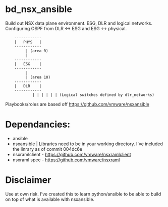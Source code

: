 # bd_nsx_ansible

Build out NSX data plane environment. ESG, DLR and logical networks. Configuring OSPF from DLR <-> ESG and ESG <-> physical.

		------------
		|   PHYS   |
		------------
		     | (area 0)
		     |
		------------
		|   ESG    |
		------------
		     |
		     | (area 10)
		------------
		|   DLR    |
		------------
                | | | | | | (Logical switches defined by dlr_networks)


Playbooks/roles are based off https://github.com/vmware/nsxansible

# Dependancies:
- ansible
- nsxansible | Libraries need to be in your working directory. I've included the linrary as of commit 004dc6e 
- nsxramlclient - https://github.com/vmware/nsxramlclient
- nsxraml spec - https://github.com/vmware/nsxraml


# Disclaimer 
Use at own risk. I've created this to learn python/ansible to be able to build on top of what is available with nsxansible.

